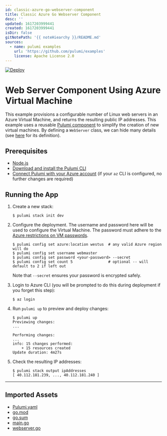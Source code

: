```yaml
---
id: classic-azure-go-webserver-component
title: Classic Azure Go Webserver Component
desc: ''
updated: 1617203999441
created: 1617203999441
isDir: false
gitNotePath: '{{ noteHiearchy }}/README.md'
sources:
  - name: pulumi examples
    url: 'https://github.com/pulumi/examples'
    license: Apache License 2.0
---
```

[![Deploy](https://get.pulumi.com/new/button.svg)](https://app.pulumi.com/new)

# Web Server Component Using Azure Virtual Machine

This example provisions a configurable number of Linux web servers in an Azure Virtual Machine, and returns the
resulting public IP addresses. This example uses a reusable [Pulumi component](https://www.pulumi.com/docs/intro/concepts/resources/#components) to simplify the creation of new virtual machines. By
defining a `WebServer` class, we can hide many details (see [here](./webserver.go) for its definition).

## Prerequisites

- [Node.js](https://nodejs.org/en/download/)
- [Download and install the Pulumi CLI](https://www.pulumi.com/docs/get-started/install/)
- [Connect Pulumi with your Azure account](https://www.pulumi.com/docs/intro/cloud-providers/azure/setup/) (if your `az` CLI is configured, no further changes are required)

## Running the App

1. Create a new stack:

   ```
   $ pulumi stack init dev
   ```

2. Configure the deployment. The username and password here will be used to configure the Virtual Machine. The
   password must adhere to the [Azure restrictions on VM passwords](https://docs.microsoft.com/en-us/azure/virtual-machines/windows/faq#what-are-the-password-requirements-when-creating-a-vm).

   ```
   $ pulumi config set azure:location westus  # any valid Azure region will do
   $ pulumi config set username webmaster
   $ pulumi config set password <your-password> --secret
   $ pulumi config set count 5                # optional -- will default to 2 if left out
   ```

   Note that `--secret` ensures your password is encrypted safely.

3. Login to Azure CLI (you will be prompted to do this during deployment if you forget this step):

   ```
   $ az login
   ```

4. Run `pulumi up` to preview and deploy changes:

   ```
   $ pulumi up
   Previewing changes:
   ...

   Performing changes:
   ...
   info: 15 changes performed:
       + 15 resources created
   Update duration: 4m27s
   ```

5. Check the resulting IP addresses:

   ```
   $ pulumi stack output ipAddresses
   [ 40.112.181.239, ..., 40.112.181.240 ]
   ```

* * *

## Imported Assets

- [Pulumi.yaml](/assets/pulumi.yaml)
- [go.mod](/assets/go.mod)
- [go.sum](/assets/go.sum)
- [main.go](/assets/main.go)
- [webserver.go](/assets/webserver.go)

